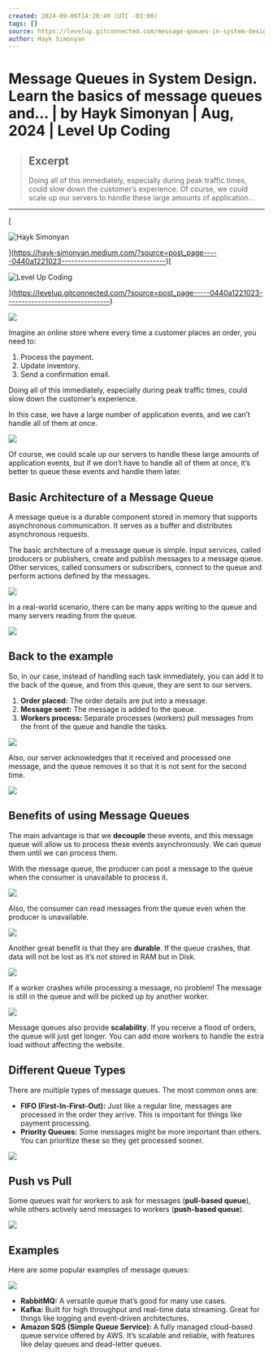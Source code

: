 ```yaml
---
created: 2024-09-06T14:28:49 (UTC -03:00)
tags: []
source: https://levelup.gitconnected.com/message-queues-in-system-design-0440a1221023
author: Hayk Simonyan
---
```


# Message Queues in System Design. Learn the basics of message queues and… | by Hayk Simonyan | Aug, 2024 | Level Up Coding

> ## Excerpt
> Doing all of this immediately, especially during peak traffic times, could slow down the customer’s experience. Of course, we could scale up our servers to handle these large amounts of application…

---
[

![Hayk Simonyan](https://miro.medium.com/v2/resize:fill:88:88/1*shFuXtkBu9viAG261Fg2iA.png)



](https://hayk-simonyan.medium.com/?source=post_page-----0440a1221023--------------------------------)[

![Level Up Coding](https://miro.medium.com/v2/resize:fill:48:48/1*5D9oYBd58pyjMkV_5-zXXQ.jpeg)



](https://levelup.gitconnected.com/?source=post_page-----0440a1221023--------------------------------)

![](https://miro.medium.com/v2/resize:fit:700/1*QnEHTb57iUU8KPQ-gBzw6w.png)

Imagine an online store where every time a customer places an order, you need to:

1.  Process the payment.
2.  Update inventory.
3.  Send a confirmation email.

Doing all of this immediately, especially during peak traffic times, could slow down the customer’s experience.

In this case, we have a large number of application events, and we can’t handle all of them at once.

![](https://miro.medium.com/v2/resize:fit:700/1*5TbadXlJNU3ufSiTK0Wt7Q.png)

Of course, we could scale up our servers to handle these large amounts of application events, but if we don’t have to handle all of them at once, it’s better to queue these events and handle them later.

## Basic Architecture of a Message Queue

A message queue is a durable component stored in memory that supports asynchronous communication. It serves as a buffer and distributes asynchronous requests.

The basic architecture of a message queue is simple. Input services, called producers or publishers, create and publish messages to a message queue. Other services, called consumers or subscribers, connect to the queue and perform actions defined by the messages.

![](https://miro.medium.com/v2/resize:fit:700/1*MH0AbBSdZi5BgFFhX_5DpQ.png)

In a real-world scenario, there can be many apps writing to the queue and many servers reading from the queue.

![](https://miro.medium.com/v2/resize:fit:700/1*WeikGShMW69Dwxrn53ooqQ.png)

## Back to the example

So, in our case, instead of handling each task immediately, you can add it to the back of the queue, and from this queue, they are sent to our servers.

1.  **Order placed:** The order details are put into a message.
2.  **Message sent:** The message is added to the queue.
3.  **Workers process:** Separate processes (workers) pull messages from the front of the queue and handle the tasks.

![](https://miro.medium.com/v2/resize:fit:700/1*CsMA8OML1pbYE1SHqmDewA.png)

Also, our server acknowledges that it received and processed one message, and the queue removes it so that it is not sent for the second time.

![](https://miro.medium.com/v2/resize:fit:700/1*cAo5HW6rb1HeLflCtUUFBQ.png)

## Benefits of using Message Queues

The main advantage is that we **decouple** these events, and this message queue will allow us to process these events asynchronously. We can queue them until we can process them.

With the message queue, the producer can post a message to the queue when the consumer is unavailable to process it.

![](https://miro.medium.com/v2/resize:fit:700/1*JP9HOn98r9hZAkUWQH34rg.png)

Also, the consumer can read messages from the queue even when the producer is unavailable.

![](https://miro.medium.com/v2/resize:fit:700/1*1WWY_M5MdsNdPorpEatXZA.png)

Another great benefit is that they are **durable**. If the queue crashes, that data will not be lost as it’s not stored in RAM but in Disk.

![](https://miro.medium.com/v2/resize:fit:700/1*6jLcDI42TdCpCdWm1EXkGQ.png)

If a worker crashes while processing a message, no problem! The message is still in the queue and will be picked up by another worker.

![](https://miro.medium.com/v2/resize:fit:700/1*D1x0P9zMDjVxF_SvE92Cvw.png)

Message queues also provide **scalability**. If you receive a flood of orders, the queue will just get longer. You can add more workers to handle the extra load without affecting the website.

## Different Queue Types

There are multiple types of message queues. The most common ones are:

-   **FIFO (First-In-First-Out):** Just like a regular line, messages are processed in the order they arrive. This is important for things like payment processing.
-   **Priority Queues:** Some messages might be more important than others. You can prioritize these so they get processed sooner.

![](https://miro.medium.com/v2/resize:fit:700/1*rEo7STMHIpLSnePwK7JpcQ.png)

## Push vs Pull

Some queues wait for workers to ask for messages (**pull-based queue**), while others actively send messages to workers (**push-based queue**).

![](https://miro.medium.com/v2/resize:fit:700/1*o3Dz-ven854KSSZcY0Zh-A.png)

## Examples

Here are some popular examples of message queues:

![](https://miro.medium.com/v2/resize:fit:700/1*LiCdmn63OHwRlPJ_Go_dBg.png)

-   **RabbitMQ:** A versatile queue that’s good for many use cases.
-   **Kafka:** Built for high throughput and real-time data streaming. Great for things like logging and event-driven architectures.
-   **Amazon SQS (Simple Queue Service):** A fully managed cloud-based queue service offered by AWS. It’s scalable and reliable, with features like delay queues and dead-letter queues.
